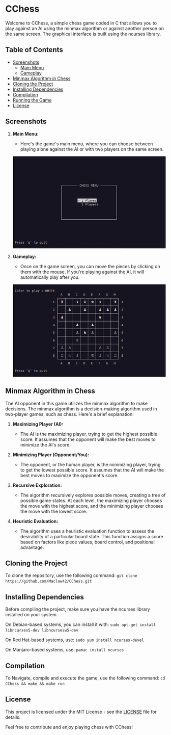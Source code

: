 # CChess

Welcome to CChess, a simple chess game coded in C that allows you to play against an AI using the minmax algorithm or against another person on the same screen. The graphical interface is built using the ncurses library.


## Table of Contents

- [Screenshots](#screenshots)
  - [Main Menu](#main-menu)
  - [Gameplay](#gameplay)
- [Minmax Algorithm in Chess](#minmax-algorithm-in-chess)
- [Cloning the Project](#cloning-the-project)
- [Installing Dependencies](#installing-dependencies)
- [Compilation](#compilation)
- [Running the Game](#running-the-game)
- [License](#license)

## Screenshots

1. **Main Menu:**
   - Here's the game's main menu, where you can choose between playing alone against the AI or with two players on the same screen.

   ![Main Menu](screenshots/menu.png)

2. **Gameplay:**
   - Once on the game screen, you can move the pieces by clicking on them with the mouse. If you're playing against the AI, it will automatically play after you.

   ![Gameplay](screenshots/gameplay.png)

## Minmax Algorithm in Chess

The AI opponent in this game utilizes the minmax algorithm to make decisions. The minmax algorithm is a decision-making algorithm used in two-player games, such as chess. Here's a brief explanation:

1. **Maximizing Player (AI):**
   - The AI is the maximizing player, trying to get the highest possible score. It assumes that the opponent will make the best moves to minimize the AI's score.

2. **Minimizing Player (Opponent/You):**
   - The opponent, or the human player, is the minimizing player, trying to get the lowest possible score. It assumes that the AI will make the best moves to maximize the opponent's score.

3. **Recursive Exploration:**
   - The algorithm recursively explores possible moves, creating a tree of possible game states. At each level, the maximizing player chooses the move with the highest score, and the minimizing player chooses the move with the lowest score.

4. **Heuristic Evaluation:**
   - The algorithm uses a heuristic evaluation function to assess the desirability of a particular board state. This function assigns a score based on factors like piece values, board control, and positional advantage.

## Cloning the Project

To clone the repository, use the following command:
```git clone https://github.com/Maclow42/CChess.git```

## Installing Dependencies

Before compiling the project, make sure you have the ncurses library installed on your system.

On Debian-based systems, you can install it with:
```sudo apt-get install libncurses5-dev libncursesw5-dev```

On Red Hat-based systems, use:
```sudo yum install ncurses-devel```

On Manjaro-based systems, use:
```pamac install ncurses```

## Compilation

To Navigate, compile and execute the game, use the following command:
```cd CChess && make && make run```

## License

This project is licensed under the MIT License - see the [LICENSE](LICENSE) file for details.

Feel free to contribute and enjoy playing chess with CChess!
